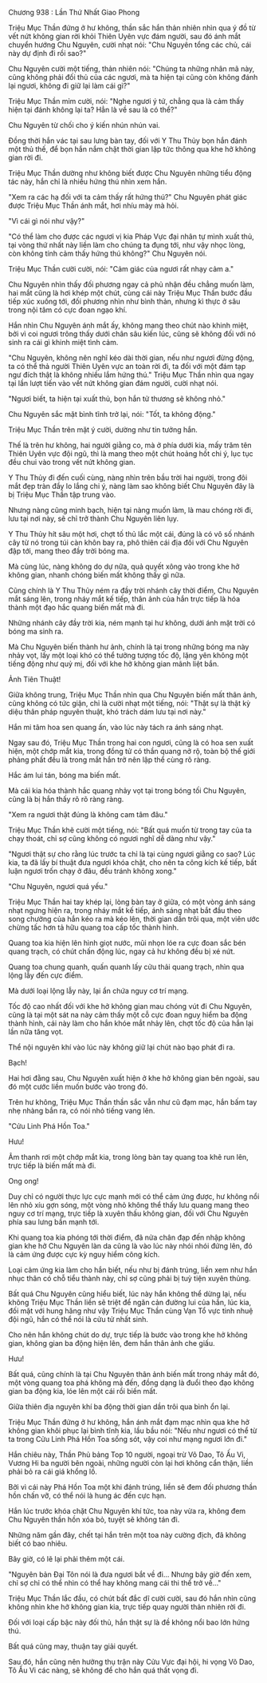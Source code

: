 




Chương 938 : Lần Thứ Nhất Giao Phong


Triệu Mục Thần đứng ở hư không, thần sắc hắn thản nhiên nhìn qua ý đồ từ vết nứt không gian rời khỏi Thiên Uyên vực đám người, sau đó ánh mắt chuyển hướng Chu Nguyên, cười nhạt nói: "Chu Nguyên tổng các chủ, cái này dự định đi rồi sao?"

Chu Nguyên cười một tiếng, thản nhiên nói: "Chúng ta những nhân mã này, cũng không phải đối thủ của các ngươi, mà ta hiện tại cũng còn không đánh lại ngươi, không đi giữ lại làm cái gì?"

Triệu Mục Thần mỉm cười, nói: "Nghe ngươi ý tứ, chẳng qua là cảm thấy hiện tại đánh không lại ta? Hẳn là về sau là có thể?"

Chu Nguyên từ chối cho ý kiến nhún nhún vai.

Đồng thời hắn vác tại sau lưng bàn tay, đối với Y Thu Thủy bọn hắn đánh một thủ thế, để bọn hắn nắm chặt thời gian lập tức thông qua khe hở không gian rời đi.

Triệu Mục Thần dường như không biết được Chu Nguyên những tiểu động tác này, hắn chỉ là nhiều hứng thú nhìn xem hắn.

"Xem ra các hạ đối với ta cảm thấy rất hứng thú?" Chu Nguyên phát giác được Triệu Mục Thần ánh mắt, hơi nhíu mày mà hỏi.

"Vì cái gì nói như vậy?"

"Có thể làm cho được các ngươi vị kia Pháp Vực đại nhân tự mình xuất thủ, tại vòng thứ nhất này liền làm cho chúng ta đụng tới, như vậy nhọc lòng, còn không tính cảm thấy hứng thú không?" Chu Nguyên nói.

Triệu Mục Thần cười cười, nói: "Cảm giác của ngươi rất nhạy cảm a."

Chu Nguyên nhìn thấy đối phương ngay cả phủ nhận đều chẳng muốn làm, hai mắt cũng là hơi khép một chút, cùng cái này Triệu Mục Thần bước đầu tiếp xúc xuống tới, đối phương nhìn như bình thản, nhưng kì thực ở sâu trong nội tâm có cực đoan ngạo khí.

Hắn nhìn Chu Nguyên ánh mắt ấy, không mang theo chút nào khinh miệt, bởi vì coi ngươi trông thấy dưới chân sâu kiến lúc, cũng sẽ không đối với nó sinh ra cái gì khinh miệt tình cảm.

"Chu Nguyên, không nên nghĩ kéo dài thời gian, nếu như ngươi đừng động, ta có thể thả người Thiên Uyên vực an toàn rời đi, ta đối với một đám tạp ngư đích thật là không nhiều lắm hứng thú." Triệu Mục Thần nhìn qua ngay tại lần lượt tiến vào vết nứt không gian đám người, cười nhạt nói.

"Ngươi biết, ta hiện tại xuất thủ, bọn hắn tử thương sẽ không nhỏ."

Chu Nguyên sắc mặt bình tĩnh trở lại, nói: "Tốt, ta không động."

Triệu Mục Thần trên mặt ý cười, dường như tin tưởng hắn.

Thế là trên hư không, hai người giằng co, mà ở phía dưới kia, mấy trăm tên Thiên Uyên vực đội ngũ, thì là mang theo một chút hoảng hốt chi ý, lục tục đều chui vào trong vết nứt không gian.

Y Thu Thủy đi đến cuối cùng, nàng nhìn trên bầu trời hai người, trong đôi mắt đẹp tràn đầy lo lắng chi ý, nàng làm sao không biết Chu Nguyên đây là bị Triệu Mục Thần tập trung vào.

Nhưng nàng cũng minh bạch, hiện tại nàng muốn làm, là mau chóng rời đi, lưu tại nơi này, sẽ chỉ trở thành Chu Nguyên liên lụy.

Y Thu Thủy hít sâu một hơi, chợt tố thủ lắc một cái, đúng là có vô số nhánh cây từ nó trong túi càn khôn bay ra, phô thiên cái địa đối với Chu Nguyên đập tới, mang theo đầy trời bóng ma.

Mà cùng lúc, nàng không do dự nữa, quả quyết xông vào trong khe hở không gian, nhanh chóng biến mất không thấy gì nữa.

Cũng chính là Y Thu Thủy ném ra đầy trời nhánh cây thời điểm, Chu Nguyên mắt sáng lên, trong nháy mắt kế tiếp, thân ảnh của hắn trực tiếp là hóa thành một đạo hắc quang biến mất mà đi.

Những nhánh cây đầy trời kia, ném mạnh tại hư không, dưới ánh mặt trời có bóng ma sinh ra.

Mà Chu Nguyên biến thành hư ảnh, chính là tại trong những bóng ma này nhảy vọt, lấy một loại khó có thể tưởng tượng tốc độ, lặng yên không một tiếng động như quỷ mị, đối với khe hở không gian mãnh liệt bắn.

Ảnh Tiên Thuật!

Giữa không trung, Triệu Mục Thần nhìn qua Chu Nguyên biến mất thân ảnh, cũng không có tức giận, chỉ là cười nhạt một tiếng, nói: "Thật sự là thật kỳ diệu thân pháp nguyên thuật, khó trách dám lưu tại nơi này."

Hắn mi tâm hoa sen quang ấn, vào lúc này tách ra ánh sáng nhạt.

Ngay sau đó, Triệu Mục Thần trong hai con ngươi, cũng là có hoa sen xuất hiện, một chớp mắt kia, trong đồng tử có thần quang nở rộ, toàn bộ thế giới phảng phất đều là trong mắt hắn trở nên lập thể cùng rõ ràng.

Hắc ám lui tán, bóng ma biến mất.

Mà cái kia hóa thành hắc quang nhảy vọt tại trong bóng tối Chu Nguyên, cũng là bị hắn thấy rõ rõ ràng ràng.

"Xem ra ngươi thật đúng là không cam tâm đâu."

Triệu Mục Thần khẽ cười một tiếng, nói: "Bất quá muốn từ trong tay của ta chạy thoát, chỉ sợ cũng không có ngươi nghĩ dễ dàng như vậy."

"Ngươi thật sự cho rằng lúc trước ta chỉ là tại cùng ngươi giằng co sao? Lúc kia, ta đã lấy bí thuật đưa ngươi khóa chặt, cho nên ta công kích kế tiếp, bất luận ngươi trốn chạy ở đâu, đều tránh không xong."

"Chu Nguyên, ngươi quá yếu."

Triệu Mục Thần hai tay khép lại, lòng bàn tay ở giữa, có một vòng ánh sáng nhạt ngưng hiện ra, trong nháy mắt kế tiếp, ánh sáng nhạt bắt đầu theo song chưởng của hắn kéo ra mà kéo lên, thời gian dần trôi qua, một viên ước chừng tấc hơn tả hữu quang toa cấp tốc thành hình.

Quang toa kia hiện lên hình giọt nước, mũi nhọn lóe ra cực đoan sắc bén quang trạch, có chút chấn động lúc, ngay cả hư không đều bị xé nứt.

Quang toa chung quanh, quấn quanh lấy cửu thải quang trạch, nhìn qua lộng lẫy đến cực điểm.

Mà dưới loại lộng lẫy này, lại ẩn chứa nguy cơ trí mạng.

Tốc độ cao nhất đối với khe hở không gian mau chóng vút đi Chu Nguyên, cũng là tại một sát na này cảm thấy một cỗ cực đoan nguy hiểm ba động thành hình, cái này làm cho hắn khóe mắt nhảy lên, chợt tốc độ của hắn lại lần nữa tăng vọt.

Thể nội nguyên khí vào lúc này không giữ lại chút nào bạo phát đi ra.

Bạch!

Hai hơi đằng sau, Chu Nguyên xuất hiện ở khe hở không gian bên ngoài, sau đó một cước liền muốn bước vào trong đó.

Trên hư không, Triệu Mục Thần thần sắc vẫn như cũ đạm mạc, hắn bấm tay nhẹ nhàng bắn ra, có nói nhỏ tiếng vang lên.

"Cửu Linh Phá Hồn Toa."

Hưu!

Âm thanh rơi một chớp mắt kia, trong lòng bàn tay quang toa khẽ run lên, trực tiếp là biến mất mà đi.

Ong ong!

Duy chỉ có người thực lực cực mạnh mới có thể cảm ứng được, hư không nổi lên nhỏ xíu gợn sóng, một vòng nhỏ không thể thấy lưu quang mang theo nguy cơ trí mạng, trực tiếp là xuyên thấu không gian, đối với Chu Nguyên phía sau lưng bắn mạnh tới.

Khi quang toa kia phóng tới thời điểm, đã nửa chân đạp đến nhập không gian khe hở Chu Nguyên làn da cũng là vào lúc này nhói nhói đứng lên, đó là cảm ứng được cực kỳ nguy hiểm công kích.

Loại cảm ứng kia làm cho hắn biết, nếu như bị đánh trúng, liền xem như hắn nhục thân có chỗ tiểu thành này, chỉ sợ cũng phải bị tuỳ tiện xuyên thủng.

Bất quá Chu Nguyên cũng hiểu biết, lúc này hắn không thể dừng lại, nếu không Triệu Mục Thần liền sẽ triệt để ngăn cản đường lui của hắn, lúc kia, đối mặt với hung hăng như vậy Triệu Mục Thần cùng Vạn Tổ vực tinh nhuệ đội ngũ, hắn có thể nói là cửu tử nhất sinh.

Cho nên hắn không chút do dự, trực tiếp là bước vào trong khe hở không gian, không gian ba động hiện lên, đem hắn thân ảnh che giấu.

Hưu!

Bất quá, cũng chính là tại Chu Nguyên thân ảnh biến mất trong nháy mắt đó, một vòng quang toa phá không mà đến, đồng dạng là đuổi theo đạo không gian ba động kia, lóe lên một cái rồi biến mất.

Giữa thiên địa nguyên khí ba động thời gian dần trôi qua bình ổn lại.

Triệu Mục Thần đứng ở hư không, hắn ánh mắt đạm mạc nhìn qua khe hở không gian khôi phục lại bình tĩnh kia, lầu bầu nói: "Nếu như ngươi có thể từ ta trong Cửu Linh Phá Hồn Toa sống sót, vậy coi như mạng ngươi lớn đi."

Hắn chiêu này, Thần Phủ bảng Top 10 người, ngoại trừ Võ Dao, Tô Ấu Vi, Vương Hi ba người bên ngoài, những người còn lại hơi không cẩn thận, liền phải bỏ ra cái giá khổng lồ.

Bởi vì cái này Phá Hồn Toa một khi đánh trúng, liền sẽ đem đối phương thần hồn chấn vỡ, có thể nói là hung ác đến cực hạn.

Hắn lúc trước khóa chặt Chu Nguyên khí tức, toa này vừa ra, không đem Chu Nguyên thần hồn xóa bỏ, tuyệt sẽ không tán đi.

Những năm gần đây, chết tại hắn trên một toa này cường địch, đã không biết có bao nhiêu.

Bây giờ, có lẽ lại phải thêm một cái.

"Nguyên bản Đại Tôn nói là đưa ngươi bắt về đi... Nhưng bây giờ đến xem, chỉ sợ chỉ có thể nhìn có thể hay không mang cái thi thể trở về..."

Triệu Mục Thần lắc đầu, có chút bất đắc dĩ cười cười, sau đó hắn nhìn cũng không nhìn khe hở không gian kia, trực tiếp quay người thản nhiên rời đi.

Đối với loại cấp bậc này đối thủ, hắn thật sự là đề không nổi bao lớn hứng thú.

Bất quá cũng may, thuận tay giải quyết.

Sau đó, hắn cũng nên hưởng thụ trận này Cửu Vực đại hội, hi vọng Võ Dao, Tô Ấu Vi các nàng, sẽ không để cho hắn quá thất vọng đi.




